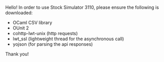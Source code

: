 Hello! In order to use Stock Simulator 3110, please ensure the following is downloaded:

- OCaml CSV library
- OUnit 2
- cohttp-lwt-unix (http requests)
- lwt_ssl (lightweight thread for the asynchronous call)
- yojson (for parsing the api responses)

Thank you!
